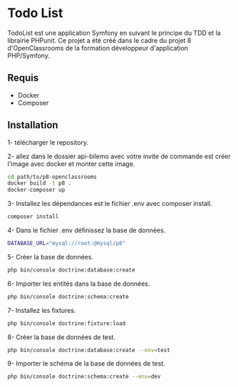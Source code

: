 # Todo List

TodoList est une application Symfony en suivant le principe du TDD et la librairie PHPunit.
Ce projet a été créé dans le cadre du projet 8 d'OpenClassrooms de la formation développeur d'application PHP/Symfony.

## Requis

- Docker
- Composer

## Installation

1- télécharger le repository.

2- allez dans le dossier api-bilemo avec votre invite de commande est créer l'image avec docker et monter cette image.

```sh
cd path/to/p8-openclassrooms
docker build -t p8 .
docker-composer up
```
3- Installez les dépendances est le fichier .env avec composer install.
```sh
composer install
```
4- Dans le fichier .env définissez la base de données.
```sh
DATABASE_URL="mysql://root:@mysql/p8"
```
5- Créer la base de données.
```sh
php bin/console doctrine:database:create
```
6- Importer les entités dans la base de données.
```sh
php bin/console doctrine:schema:create
```
7- Installez les fixtures.
```sh
php bin/console doctrine:fixture:load
```
8- Créer la base de données de test.
```sh
php bin/console doctrine:database:create --env=test
```

9- Importer le schéma de la base de données de test.
```sh
php bin/console doctrine:schema:create --env=dev
```
